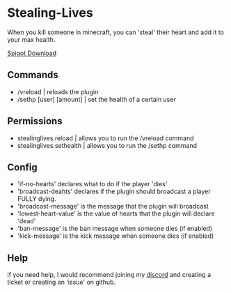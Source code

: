 # Stealing-Lives

When you kill someone in minecraft, you can 'steal' their heart and add it to your max health.

[Spigot Download](https://www.spigotmc.org/resources/stealing-lives.95179/)

## Commands

- /vreload | reloads the plugin
- /sethp [user] [amount] | set the health of a certain user

## Permissions

- stealinglives.reload | allows you to run the /vreload command
- stealinglives.sethealth | allows you to run the /sethp command

## Config

- 'if-no-hearts' declares what to do if the player 'dies'
- 'broadcast-deahts' declares if the plugin should broadcast a player FULLY dying.
- 'broadcast-message' is the message that the plugin will broadcast
- 'lowest-heart-value' is the value of hearts that the plugin will declare 'dead'
- 'ban-message' is the ban message when someone dies (if enabled)
- 'kick-message' is the kick message when someone dies (if enabled)

## Help

if you need help, I would recommend joining my [discord](https://discord.gg/E3qwNDDKDu) and creating a ticket or creating an 'issue' on github.
